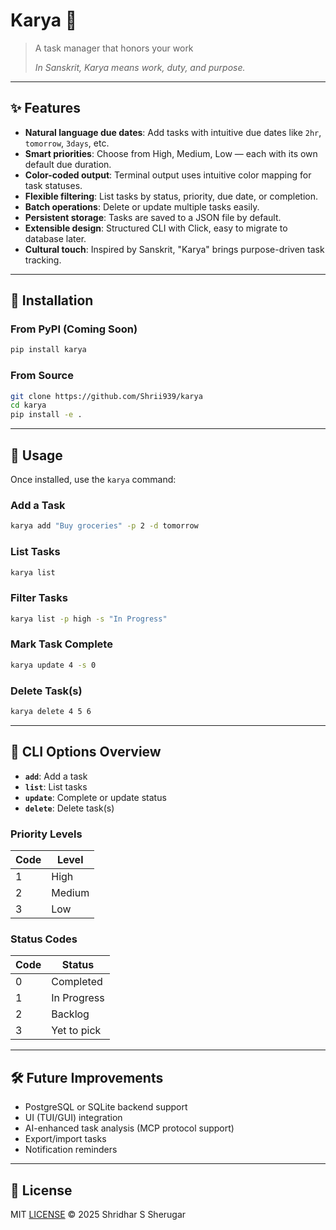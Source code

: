 # Karya 🎯

> A task manager that honors your work  
> 
> *In Sanskrit, Karya means work, duty, and purpose.*

---

## ✨ Features

- **Natural language due dates**: Add tasks with intuitive due dates like `2hr`, `tomorrow`, `3days`, etc.
- **Smart priorities**: Choose from High, Medium, Low — each with its own default due duration.
- **Color-coded output**: Terminal output uses intuitive color mapping for task statuses.
- **Flexible filtering**: List tasks by status, priority, due date, or completion.
- **Batch operations**: Delete or update multiple tasks easily.
- **Persistent storage**: Tasks are saved to a JSON file by default.
- **Extensible design**: Structured CLI with Click, easy to migrate to database later.
- **Cultural touch**: Inspired by Sanskrit, "Karya" brings purpose-driven task tracking.

---

## 🚀 Installation

### From PyPI (Coming Soon)

```bash
pip install karya
```

### From Source

```bash
git clone https://github.com/Shrii939/karya
cd karya
pip install -e .
```

---

## 🔧 Usage

Once installed, use the `karya` command:

### Add a Task

```bash
karya add "Buy groceries" -p 2 -d tomorrow
```

### List Tasks

```bash
karya list
```

### Filter Tasks

```bash
karya list -p high -s "In Progress"
```

### Mark Task Complete

```bash
karya update 4 -s 0
```

### Delete Task(s)

```bash
karya delete 4 5 6
```

---

## 🧠 CLI Options Overview

- **`add`**: Add a task
- **`list`**: List tasks
- **`update`**: Complete or update status
- **`delete`**: Delete task(s)

### Priority Levels

| Code | Level   |
|------|---------|
| 1    | High    |
| 2    | Medium  |
| 3    | Low     |

### Status Codes

| Code | Status        |
|------|---------------|
| 0    | Completed     |
| 1    | In Progress   |
| 2    | Backlog       |
| 3    | Yet to pick   |

---

## 🛠 Future Improvements

- PostgreSQL or SQLite backend support
- UI (TUI/GUI) integration
- AI-enhanced task analysis (MCP protocol support)
- Export/import tasks
- Notification reminders

---

## 📄 License

MIT [LICENSE](./LICENSE) © 2025 Shridhar S Sherugar